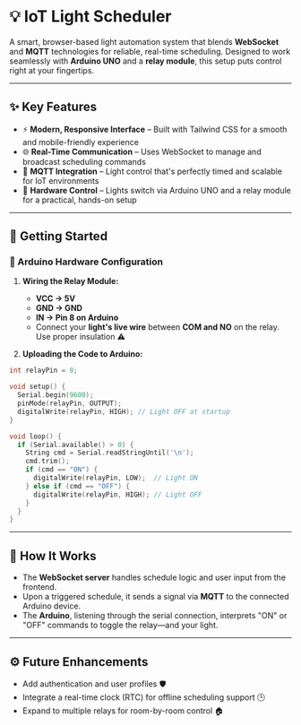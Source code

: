 # 💡 IoT Light Scheduler

A smart, browser-based light automation system that blends **WebSocket** and **MQTT** technologies for reliable, real-time scheduling. Designed to work seamlessly with **Arduino UNO** and a **relay module**, this setup puts control right at your fingertips.

---

## ✨ Key Features

- ⚡ **Modern, Responsive Interface** – Built with Tailwind CSS for a smooth and mobile-friendly experience  
- 🌐 **Real-Time Communication** – Uses WebSocket to manage and broadcast scheduling commands  
- 📱 **MQTT Integration** – Light control that's perfectly timed and scalable for IoT environments  
- 🔌 **Hardware Control** – Lights switch via Arduino UNO and a relay module for a practical, hands-on setup  

---

## 💪 Getting Started

### 🔧 Arduino Hardware Configuration

1. **Wiring the Relay Module:**
   - **VCC → 5V**
   - **GND → GND**
   - **IN → Pin 8 on Arduino**
   - Connect your **light's live wire** between **COM and NO** on the relay. Use proper insulation ⚠️

2. **Uploading the Code to Arduino:**

```cpp
int relayPin = 8;

void setup() {
  Serial.begin(9600);
  pinMode(relayPin, OUTPUT);
  digitalWrite(relayPin, HIGH); // Light OFF at startup
}

void loop() {
  if (Serial.available() > 0) {
    String cmd = Serial.readStringUntil('\n');
    cmd.trim();
    if (cmd == "ON") {
      digitalWrite(relayPin, LOW);  // Light ON
    } else if (cmd == "OFF") {
      digitalWrite(relayPin, HIGH); // Light OFF
    }
  }
}
```

---

## 🚀 How It Works

- The **WebSocket server** handles schedule logic and user input from the frontend.
- Upon a triggered schedule, it sends a signal via **MQTT** to the connected Arduino device.
- The **Arduino**, listening through the serial connection, interprets "ON" or "OFF" commands to toggle the relay—and your light.

---

## ⚙️ Future Enhancements

- Add authentication and user profiles 🛡️  
- Integrate a real-time clock (RTC) for offline scheduling support 🕒  
- Expand to multiple relays for room-by-room control 🏠
